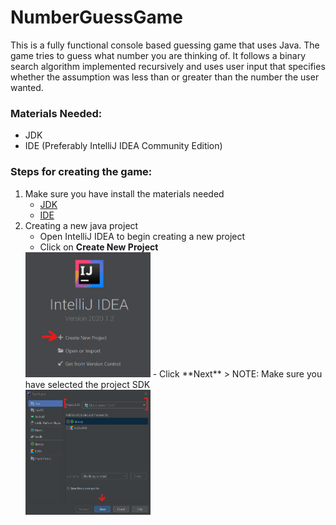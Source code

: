# NumberGuessGame

This is a fully functional console based guessing game that uses Java. The game tries to guess what number you are thinking of. It follows a binary search algorithm implemented recursively and uses user input that specifies whether the assumption was less than or greater than the number the user wanted.

### Materials Needed:
- JDK 
- IDE (Preferably IntelliJ IDEA Community Edition)

### Steps for creating the game:

1. Make sure you have install the materials needed
   - [JDK](https://www.java.com/en/download/)
   - [IDE](https://www.jetbrains.com/idea/download/#section=windows)
2. Creating a new java project
   - Open IntelliJ IDEA to begin creating a new project
   - Click on **Create New Project** <br>
   <img src="/images/create-new-project.png" alt="create-new-project-image" height= 200 width = 200>
   - Click **Next** 
      > NOTE: Make sure you have selected the project SDK <br>
   <img src="/images/next-image.png" alt="create-new-project-image" height= 200 width = 200>
   
  
   
